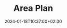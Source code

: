 ---
title: "Area Plan"
date: 2024-01-18T10:37:00+02:00
date: 2024-01-18T10:37:00+02:00
draft: false
images: []
resources:
- name: "image"
  src: "area_plan.jpg"
---